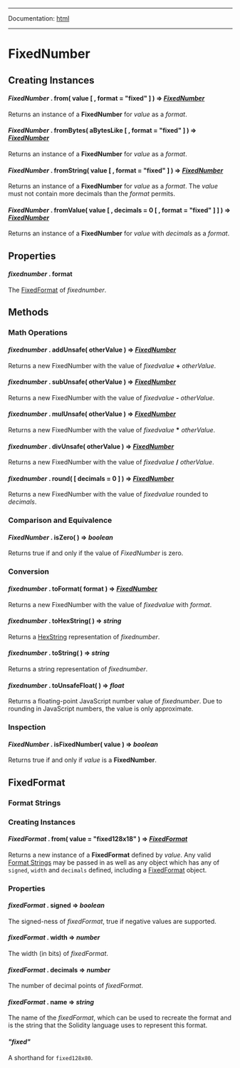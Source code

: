 -----

Documentation: [html](https://docs.vapors.io/)

-----

FixedNumber
===========

Creating Instances
------------------

#### *FixedNumber* . **from**( value [ , format = "fixed" ] ) => *[FixedNumber](/v5/api/utils/fixednumber/)*

Returns an instance of a **FixedNumber** for *value* as a *format*.


#### *FixedNumber* . **fromBytes**( aBytesLike [ , format = "fixed" ] ) => *[FixedNumber](/v5/api/utils/fixednumber/)*

Returns an instance of a **FixedNumber** for *value* as a *format*.


#### *FixedNumber* . **fromString**( value [ , format = "fixed" ] ) => *[FixedNumber](/v5/api/utils/fixednumber/)*

Returns an instance of a **FixedNumber** for *value* as a *format*. The *value* must not contain more decimals than the *format* permits.


#### *FixedNumber* . **fromValue**( value [ , decimals = 0 [ , format = "fixed" ] ] ) => *[FixedNumber](/v5/api/utils/fixednumber/)*

Returns an instance of a **FixedNumber** for *value* with *decimals* as a *format*.


Properties
----------

#### *fixednumber* . **format**

The [FixedFormat](/v5/api/utils/fixednumber/#FixedFormat) of *fixednumber*.


Methods
-------

### Math Operations

#### *fixednumber* . **addUnsafe**( otherValue ) => *[FixedNumber](/v5/api/utils/fixednumber/)*

Returns a new FixedNumber with the value of *fixedvalue* **+** *otherValue*.


#### *fixednumber* . **subUnsafe**( otherValue ) => *[FixedNumber](/v5/api/utils/fixednumber/)*

Returns a new FixedNumber with the value of *fixedvalue* **-** *otherValue*.


#### *fixednumber* . **mulUnsafe**( otherValue ) => *[FixedNumber](/v5/api/utils/fixednumber/)*

Returns a new FixedNumber with the value of *fixedvalue* **\*** *otherValue*.


#### *fixednumber* . **divUnsafe**( otherValue ) => *[FixedNumber](/v5/api/utils/fixednumber/)*

Returns a new FixedNumber with the value of *fixedvalue* **/** *otherValue*.


#### *fixednumber* . **round**( [ decimals = 0 ] ) => *[FixedNumber](/v5/api/utils/fixednumber/)*

Returns a new FixedNumber with the value of *fixedvalue* rounded to *decimals*.


### Comparison and Equivalence

#### *FixedNumber* . **isZero**( ) => *boolean*

Returns true if and only if the value of *FixedNumber* is zero.


### Conversion

#### *fixednumber* . **toFormat**( format ) => *[FixedNumber](/v5/api/utils/fixednumber/)*

Returns a new FixedNumber with the value of *fixedvalue* with *format*.


#### *fixednumber* . **toHexString**( ) => *string*

Returns a [HexString](/v5/api/utils/bytes/#HexString) representation of *fixednumber*.


#### *fixednumber* . **toString**( ) => *string*

Returns a string representation of *fixednumber*.


#### *fixednumber* . **toUnsafeFloat**( ) => *float*

Returns a floating-point JavaScript number value of *fixednumber*. Due to rounding in JavaScript numbers, the value is only approximate.


### Inspection

#### *FixedNumber* . **isFixedNumber**( value ) => *boolean*

Returns true if and only if *value* is a **FixedNumber**.


FixedFormat
-----------

### Format Strings

### Creating Instances

#### *FixedFormat* . **from**( value = "fixed128x18" ) => *[FixedFormat](/v5/api/utils/fixednumber/#FixedFormat)*

Returns a new instance of a **FixedFormat** defined by *value*. Any valid [Format Strings](/v5/api/utils/fixednumber/#FixedFormat--strings) may be passed in as well as any object which has any of `signed`, `width` and `decimals` defined, including a [FixedFormat](/v5/api/utils/fixednumber/#FixedFormat) object.


### Properties

#### *fixedFormat* . **signed** => *boolean*

The signed-ness of *fixedFormat*, true if negative values are supported.


#### *fixedFormat* . **width** => *number*

The width (in bits) of *fixedFormat*.


#### *fixedFormat* . **decimals** => *number*

The number of decimal points of *fixedFormat*.


#### *fixedFormat* . **name** => *string*

The name of the *fixedFormat*, which can be used to recreate the format and is the string that the Solidity language uses to represent this format.


#### ***"fixed"***

A shorthand for `fixed128x80`.


